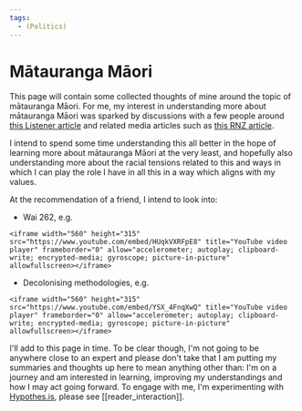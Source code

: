 ```yaml
---
tags:
  - (Politics)
---
```

# Mātauranga Māori

This page will contain some collected thoughts of mine around the topic of mātauranga Māori. For me, my interest in understanding more about mātauranga Māori was sparked by discussions with a few people around [this Listener article](https://twitter.com/JoannaKidman/status/1418876703938465792?s=20) and related media articles such as [this RNZ article](https://www.rnz.co.nz/news/te-manu-korihi/447898/university-academics-claim-matauranga-maori-not-science-sparks-controversy).

I intend to spend some time understanding this all better in the hope of learning more about mātauranga Māori at the very least, and hopefully also understanding more about the racial tensions related to this and ways in which I can play the role I have in all this in a way which aligns with my values.

At the recommendation of a friend, I intend to look into:
 - Wai 262, e.g.
```{=html}
<iframe width="560" height="315" src="https://www.youtube.com/embed/HUqkVXRFpE8" title="YouTube video player" frameborder="0" allow="accelerometer; autoplay; clipboard-write; encrypted-media; gyroscope; picture-in-picture" allowfullscreen></iframe>
```
 - Decolonising methodologies, e.g.
```{=html}
<iframe width="560" height="315" src="https://www.youtube.com/embed/YSX_4FnqXwQ" title="YouTube video player" frameborder="0" allow="accelerometer; autoplay; clipboard-write; encrypted-media; gyroscope; picture-in-picture" allowfullscreen></iframe>
```

I'll add to this page in time. To be clear though, I'm not going to be anywhere close to an expert and please don't take that I am putting my summaries and thoughts up here to mean anything other than: I'm on a journey and am interested in learning, improving my understandings and how I may act going forward. To engage with me, I'm experimenting with [Hypothes.is](https://hypothes.is), please see [[reader_interaction]].